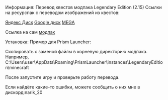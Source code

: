 Информация: Перевод квестов модпака Legendary Edition (2.15)
Ссылки на ресурспак с переводом изображений из квестов:

[Яндекс Диск](https://disk.yandex.ru/d/VAZZQuuSxOXzxg)
[Google диск](https://drive.google.com/file/d/1pDFFrW2lbTfb7iaU4Jxi21Hq45VezJXV/view?usp=sharing)
[MEGA](https://mega.nz/file/Nu0GTL5I#JURFDDUzdSS2_NrKaKishl5tBm-CiIresJqu3p0l4O4)


Ссылка на сам [модпак](https://www.curseforge.com/minecraft/modpacks/minecraft-legendary-edition)

Установка: Пример для Prism Launcher:

Скопировать с заменой файлы в корневую директорию модпака. Например, C:\Users\user\AppData\Roaming\PrismLauncher\instances\LegendaryEdition\minecraft

После запустите игру и проверьте работу перевода.

Если найдёте какие-то ошибки, можете сообщить о них мне в дискорд:narik_20
